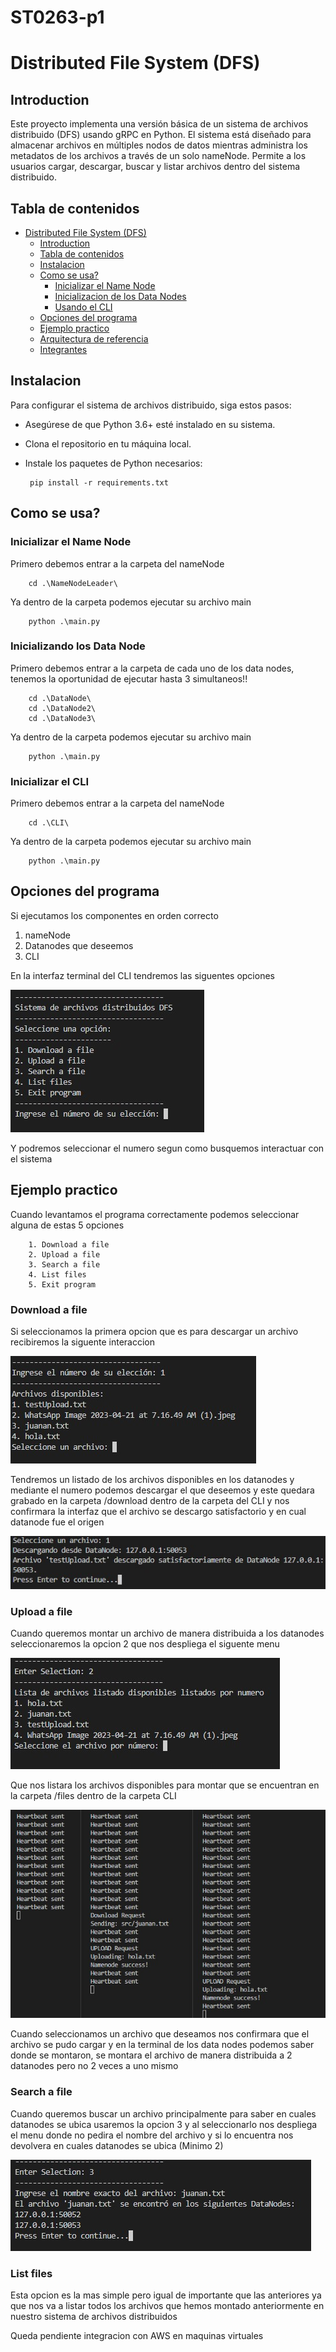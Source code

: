 # ST0263-p1

# Distributed File System (DFS)

## Introduction
Este proyecto implementa una versión básica de un sistema de archivos distribuido (DFS) usando gRPC en Python. El sistema está diseñado para almacenar archivos en múltiples nodos de datos mientras administra los metadatos de los archivos a través de un solo nameNode. Permite a los usuarios cargar, descargar, buscar y listar archivos dentro del sistema distribuido.

## Tabla de contenidos
- [Distributed File System (DFS)](#distributed-file-system-dfs)
  - [Introduction](#introduction)
  - [Tabla de contenidos](#table-of-contents)
  - [Instalacion](#installation)
  - [Como se usa?](#usage)
    - [Inicializar el Name Node](#starting-the-name-node)
    - [Inicializacion de los Data Nodes](#starting-data-nodes)
    - [Usando el CLI](#using-the-cli)
  - [Opciones del programa](#features)
  - [Ejemplo practico](#examples)
  - [Arquitectura de referencia](#architecture)
  - [Integrantes](#contributors)
  

## Instalacion
Para configurar el sistema de archivos distribuido, siga estos pasos:

- Asegúrese de que Python 3.6+ esté instalado en su sistema.
- Clona el repositorio en tu máquina local.
-  Instale los paquetes de Python necesarios:
   
        pip install -r requirements.txt


## Como se usa?

### Inicializar el Name Node

Primero debemos entrar a la carpeta del nameNode

        cd .\NameNodeLeader\

Ya dentro de la carpeta podemos ejecutar su archivo main 

        python .\main.py

### Inicializando los Data Node

Primero debemos entrar a la carpeta de cada uno de los data nodes, tenemos la oportunidad de ejecutar hasta 3 simultaneos!!

        cd .\DataNode\ 
        cd .\DataNode2\ 
        cd .\DataNode3\ 

Ya dentro de la carpeta podemos ejecutar su archivo main 

        python .\main.py


### Inicializar el CLI

Primero debemos entrar a la carpeta del nameNode

        cd .\CLI\

Ya dentro de la carpeta podemos ejecutar su archivo main 

        python .\main.py

## Opciones del programa

Si ejecutamos los componentes en orden correcto 

1. nameNode
2. Datanodes que deseemos
3. CLI

En la interfaz terminal del CLI tendremos las siguentes opciones 

![imagen](https://github.com/sebastianvelezg/st0263-P1-DFS/blob/main/assets/imagen-menu-ppal.jpg)

Y podremos seleccionar el numero segun como busquemos interactuar con el sistema 


## Ejemplo practico 

Cuando levantamos el programa correctamente podemos seleccionar alguna de estas 5 opciones 

        1. Download a file
        2. Upload a file
        3. Search a file
        4. List files
        5. Exit program

### Download a file
Si seleccionamos la primera opcion que es para descargar un archivo recibiremos la siguente interaccion

![downloadFile1](https://github.com/sebastianvelezg/st0263-P1-DFS/blob/main/assets/download1.jpg)


Tendremos un listado de los archivos disponibles en los datanodes y mediante el numero podemos descargar el que deseemos y este quedara grabado en la carpeta /download dentro de la carpeta del CLI y nos confirmara la interfaz que el archivo se descargo satisfactorio y en cual datanode fue el origen

![downloadFile2](https://github.com/sebastianvelezg/st0263-P1-DFS/blob/main/assets/download2.jpg)


### Upload a file

Cuando queremos montar un archivo de manera distribuida a los datanodes seleccionaremos la opcion 2 que nos despliega el siguente menu 

![upload1](https://github.com/sebastianvelezg/st0263-P1-DFS/blob/main/assets/upload1.jpg)

Que nos listara los archivos disponibles para montar que se encuentran en la carpeta /files dentro de la carpeta CLI

![upload2](https://github.com/sebastianvelezg/st0263-P1-DFS/blob/main/assets/upload2.jpg)


Cuando seleccionamos un archivo que deseamos nos confirmara que el archivo se pudo cargar y en la terminal de los data nodes podemos saber donde se montaron, se montara el archivo de manera distribuida a 2 datanodes pero no 2 veces a uno mismo 

### Search a file

Cuando queremos buscar un archivo principalmente para saber en cuales datanodes se ubica usaremos la opcion 3 y al seleccionarlo nos despliega el menu donde no pedira el nombre del archivo y si lo encuentra nos devolvera en cuales datanodes se ubica (Minimo 2)

![search1](https://github.com/sebastianvelezg/st0263-P1-DFS/blob/main/assets/search1.jpg)


### List files

Esta opcion es la mas simple pero igual de importante que las anteriores ya que nos va a listar todos los archivos que hemos montado anteriormente en nuestro sistema de archivos distribuidos


Queda pendiente integracion con AWS en maquinas virtuales 







        
